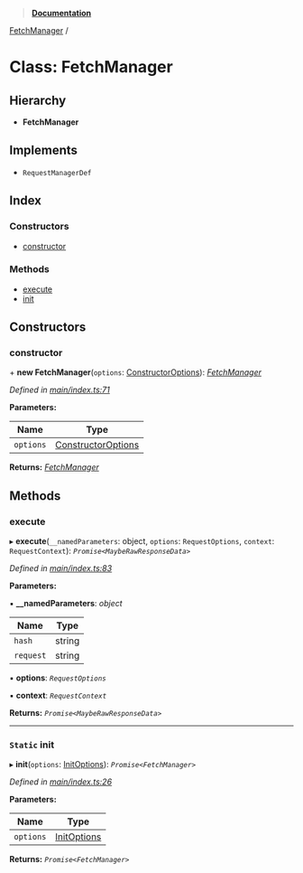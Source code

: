 > **[Documentation](../README.md)**

[FetchManager](fetchmanager.md) /

# Class: FetchManager

## Hierarchy

* **FetchManager**

## Implements

* `RequestManagerDef`

## Index

### Constructors

* [constructor](fetchmanager.md#constructor)

### Methods

* [execute](fetchmanager.md#execute)
* [init](fetchmanager.md#static-init)

## Constructors

###  constructor

\+ **new FetchManager**(`options`: [ConstructorOptions](../README.md#constructoroptions)): *[FetchManager](fetchmanager.md)*

*Defined in [main/index.ts:71](https://github.com/badbatch/graphql-box/blob/22b398c/packages/fetch-manager/src/main/index.ts#L71)*

**Parameters:**

Name | Type |
------ | ------ |
`options` | [ConstructorOptions](../README.md#constructoroptions) |

**Returns:** *[FetchManager](fetchmanager.md)*

## Methods

###  execute

▸ **execute**(`__namedParameters`: object, `options`: `RequestOptions`, `context`: `RequestContext`): *`Promise<MaybeRawResponseData>`*

*Defined in [main/index.ts:83](https://github.com/badbatch/graphql-box/blob/22b398c/packages/fetch-manager/src/main/index.ts#L83)*

**Parameters:**

▪ **__namedParameters**: *object*

Name | Type |
------ | ------ |
`hash` | string |
`request` | string |

▪ **options**: *`RequestOptions`*

▪ **context**: *`RequestContext`*

**Returns:** *`Promise<MaybeRawResponseData>`*

___

### `Static` init

▸ **init**(`options`: [InitOptions](../README.md#initoptions)): *`Promise<FetchManager>`*

*Defined in [main/index.ts:26](https://github.com/badbatch/graphql-box/blob/22b398c/packages/fetch-manager/src/main/index.ts#L26)*

**Parameters:**

Name | Type |
------ | ------ |
`options` | [InitOptions](../README.md#initoptions) |

**Returns:** *`Promise<FetchManager>`*